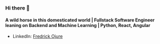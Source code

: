 ### Hi there 👋

#### A wild horse in this domesticated world | Fullstack Software Engineer leaning on Backend and Machine Learning | Python, React, Angular
* LinkedIn: [Fredrick Ojure](https://www.linkedin.com/in/fredrick-ojure-b2027011/)

<!--
**OjureFred/OjureFred** is a ✨ _special_ ✨ repository because its `README.md` (this file) appears on your GitHub profile.

Here are some ideas to get you started:

- 🔭 I’m currently working on ...
- 🌱 I’m currently learning ...
- 👯 I’m looking to collaborate on ...
- 🤔 I’m looking for help with ...
- 💬 Ask me about ...
- 📫 How to reach me: ...
- 😄 Pronouns: ...
- ⚡ Fun fact: ...
-->
